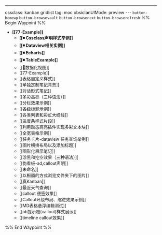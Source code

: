---
cssclass: kanban gridlist
tag: moc
obsidianUIMode: preview
--- `button-homewp`  `button-browsevault`  `button-browsenext` `button-browserefresh` 
%% Begin Waypoint %%
- **[[77-Example]]**
	- **[[◾ Cssclass声明样式举例]]**
	- **[[◾ Dataview相关实例]]**
	- **[[◾ Echarts]]**
	- **[[◾ TableExample]]**
	- [[📰数据化视图]]
	- [[77-Example]]
	- [[表格自定义样式]]
	- [[单独定制笔记背景]]
	- [[对话形式笔记]]
	- [[多彩高亮（三种语法）]]
	- [[分栏效果示例]]
	- [[各级标题示例]]
	- [[各类列表和彩虹大纲线]]
	- [[进度条样式片段]]
	- [[利用动态高亮插件实现多彩文本块]]
	- [[全宽表格示例]]
	- [[任务卡片-dataview 任务查询举例]]
	- [[图片横排布局以及添加标题]]
	- [[图形化展示笔记]]
	- [[涂黑和挖空效果（三种语法）]]
	- [[伪看板-ad,callout声明]]
	- [[未命名]]
	- [[以橱窗的方式浏览文件夹下的图片]]
	- [[真Kanban]]
	- [[最近天气查询]]
	- [[callout 便签效果]]
	- [[Callout环绕布局、缩进效果示例]]
	- [[MD表格悬浮编辑测试]]
	- [[ob提示框(callout)样式展示]]
	- [[timeline callout效果]]

%% End Waypoint %%
